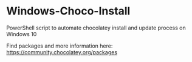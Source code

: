 # Windows-Choco-Install
PowerShell script to automate chocolatey install and update process on Windows 10

Find packages and more information here:
https://community.chocolatey.org/packages


